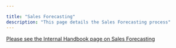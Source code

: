 ```yaml
---

title: "Sales Forecasting"
description: "This page details the Sales Forecasting process"
---
```








[Please see the Internal Handbook page on Sales Forecasting](https://internal.gitlab.com/handbook/sales/sales-forecasting/)
